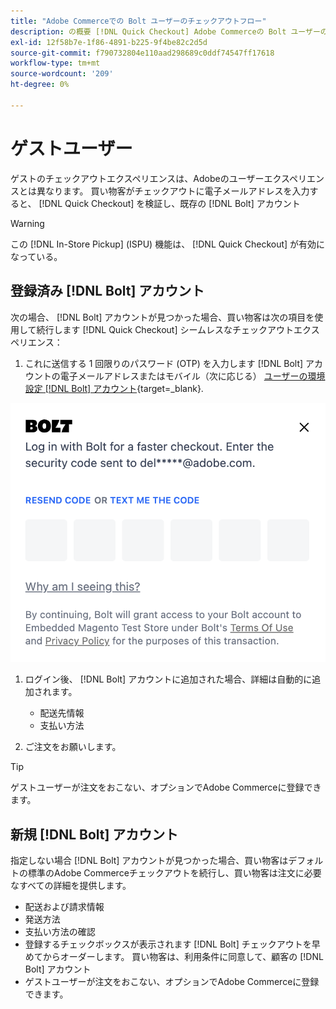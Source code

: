 ```yaml
---
title: "Adobe Commerceでの Bolt ユーザーのチェックアウトフロー"
description: の概要 [!DNL Quick Checkout] Adobe Commerceの Bolt ユーザーのフロー。
exl-id: 12f58b7e-1f86-4891-b225-9f4be82c2d5d
source-git-commit: f790732804e110aad298689c0ddf74547ff17618
workflow-type: tm+mt
source-wordcount: '209'
ht-degree: 0%

---
```


# ゲストユーザー

ゲストのチェックアウトエクスペリエンスは、Adobeのユーザーエクスペリエンスとは異なります。 買い物客がチェックアウトに電子メールアドレスを入力すると、 [!DNL Quick Checkout] を検証し、既存の [!DNL Bolt] アカウント

>[!WARNING]
>
> この [!DNL In-Store Pickup] (ISPU) 機能は、 [!DNL Quick Checkout] が有効になっている。

## 登録済み [!DNL Bolt] アカウント

次の場合、 [!DNL Bolt] アカウントが見つかった場合、買い物客は次の項目を使用して続行します [!DNL Quick Checkout] シームレスなチェックアウトエクスペリエンス：

1. これに送信する 1 回限りのパスワード (OTP) を入力します [!DNL Bolt] アカウントの電子メールアドレスまたはモバイル（次に応じる） [ユーザーの環境設定 [!DNL Bolt] アカウント](https://help.bolt.com/shoppers/account/account-settings/#how-to-set-preferred-login-method){target=_blank}.

![OTP ポップアップ](assets/new-logo-otp-email.png)

1. ログイン後、 [!DNL Bolt] アカウントに追加された場合、詳細は自動的に追加されます。

   - 配送先情報
   - 支払い方法

1. ご注文をお願いします。

>[!TIP]
>
> ゲストユーザーが注文をおこない、オプションでAdobe Commerceに登録できます。

## 新規 [!DNL Bolt] アカウント

指定しない場合 [!DNL Bolt] アカウントが見つかった場合、買い物客はデフォルトの標準のAdobe Commerceチェックアウトを続行し、買い物客は注文に必要なすべての詳細を提供します。

- 配送および請求情報
- 発送方法
- 支払い方法の確認
- 登録するチェックボックスが表示されます [!DNL Bolt] チェックアウトを早めてからオーダーします。 買い物客は、利用条件に同意して、顧客の [!DNL Bolt] アカウント
- ゲストユーザーが注文をおこない、オプションでAdobe Commerceに登録できます。
